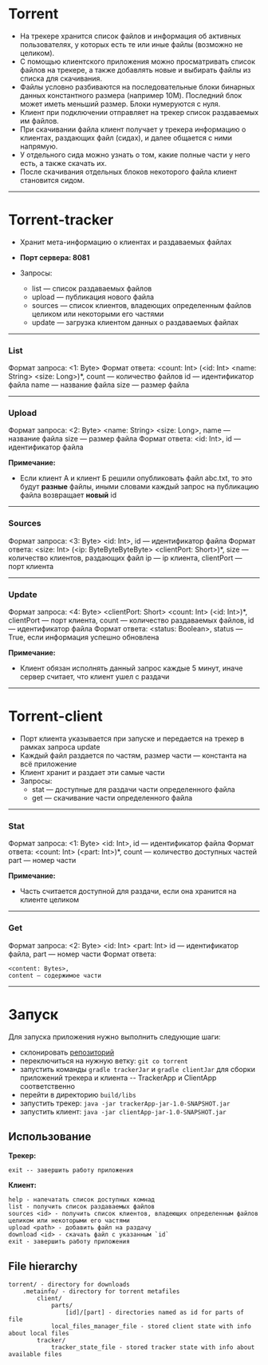# Torrent
* На трекере хранится список файлов и информация об активных пользователях, у которых есть те или иные файлы (возможно не целиком).
* С помощью клиентского приложения можно просматривать список файлов на трекере, а также добавлять новые и выбирать файлы из списка для скачивания.
* Файлы условно разбиваются на последовательные блоки бинарных данных константного размера (например 10M). Последний блок может иметь меньший размер. Блоки нумеруются с нуля.
* Клиент при подключении отправляет на трекер список раздаваемых им файлов.
* При скачивании файла клиент получает у трекера информацию о клиентах, раздающих файл (сидах), и далее общается с ними напрямую.
* У отдельного сида можно узнать о том, какие полные части у него есть, а также скачать их.
* После скачивания отдельных блоков некоторого файла клиент становится сидом.
---
# Torrent-tracker
* Хранит мета-информацию о клиентах и раздаваемых файлах
    
* **Порт сервера: 8081**
    
* Запросы:
    * list — список раздаваемых файлов
    * upload — публикация нового файла
    * sources — список клиентов, владеющих определенным файлов целиком или некоторыми его частями
    * update — загрузка клиентом данных о раздаваемых файлах 
    
---
### List
Формат запроса:
    <1: Byte>
Формат ответа:
    <count: Int> (<id: Int> <name: String> <size: Long>)*,
    count — количество файлов
    id — идентификатор файла
    name — название файла
    size — размер файла
    
---
### Upload
Формат запроса:
    <2: Byte> <name: String> <size: Long>,
    name — название файла
    size — размер файла
Формат ответа:
    <id: Int>,
    id — идентификатор файла
    
**Примечание:**<br/>
* Если клиент А и клиент Б решили опубликовать файл abc.txt, то это будут **разные** файлы, иными словами каждый запрос на публикацию файла возвращает **новый** id
---
### Sources

Формат запроса:
    <3: Byte> <id: Int>,
    id — идентификатор файла
Формат ответа:
    <size: Int> (<ip: ByteByteByteByte> <clientPort: Short>)*,
    size — количество клиентов, раздающих файл
    ip — ip клиента,
clientPort — порт клиента

---

### Update

Формат запроса:
    <4: Byte> <clientPort: Short> <count: Int> (<id: Int>)*,
    clientPort — порт клиента,
    count — количество раздаваемых файлов,
    id — идентификатор файла
Формат ответа:
    <status: Boolean>,
    status — True, если информация успешно обновлена
    
**Примечание:**<br/>
* Клиент обязан исполнять данный запрос каждые 5 минут, иначе сервер считает, что клиент ушел с раздачи
---
# Torrent-client
* Порт клиента указывается при запуске и передается на трекер в рамках запроса update
* Каждый файл раздается по частям, размер части — константа на всё приложение
* Клиент хранит и раздает эти самые части
* Запросы:
    * stat — доступные для раздачи части определенного файла
    * get — скачивание части определенного файла
    
---
### Stat
Формат запроса:
    <1: Byte> <id: Int>,
    id — идентификатор файла
Формат ответа:
    <count: Int> (<part: Int>)*,
    count — количество доступных частей
    part — номер части
    
**Примечание:**<br/>
* Часть считается доступной для раздачи, если она хранится на клиенте целиком
---
### Get
Формат запроса:
    <2: Byte> <id: Int> <part: Int>
    id — идентификатор файла,
    part — номер части 
Формат ответа:
    
    <content: Bytes>,
    content — содержимое части
---

# Запуск

Для запуска приложения нужно выполнить следующие шаги:

* склонировать [репозиторий](https://github.com/lergor/NetworksLab2019HSE.git)
* переключиться на нужную ветку:  `git co torrent`
* запустить команды `gradle trackerJar` и `gradle clientJar` для сборки приложений трекера и клиента -- TrackerApp и ClientApp соответственно
* перейти в директорию `build/libs`
* запустить трекер: ```java -jar trackerApp-jar-1.0-SNAPSHOT.jar```
* запустить клиент: ```java -jar clientApp-jar-1.0-SNAPSHOT.jar```

## Использование

**Трекер:**</br>
```
exit -- завершить работу приложения
```

**Клиент:**</br>
```
help - напечатать список доступных комнад
list - получить список раздаваемых файлов
sources <id> - получить список клиентов, владеющих определенным файлов целиком или некоторыми его частями
upload <path> - добавить файл на раздачу
download <id> - скачать файл с указанным `id`
exit - завершить работу приложения
```

## File hierarchy
```
torrent/ - directory for downloads
    .metainfo/ - directory for torrent metafiles
        client/
            parts/ 
                [id]/[part] - directories named as id for parts of file
            local_files_manager_file - stored client state with info about local files
        tracker/
            tracker_state_file - stored tracker state with info about available files

``` 